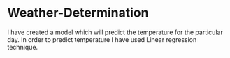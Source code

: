 # Weather-Determination
I have created a model which will predict the temperature for the particular day. In order to predict temperature I have used Linear regression technique.   
